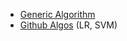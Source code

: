 - [Generic Algorithm](http://outlace.com/miniga_addendum.html)
- [Github Algos](https://github.com/jakevdp/PythonDataScienceHandbook/tree/master/notebooks) (LR, SVM)
